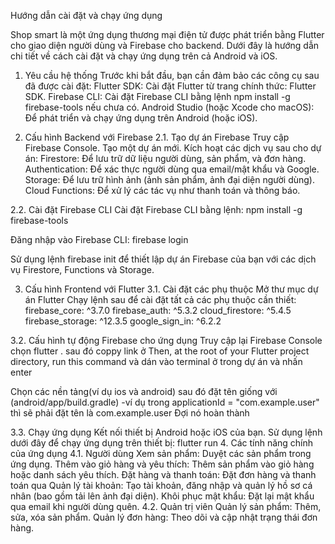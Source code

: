 Hướng dẫn cài đặt và chạy ứng dụng

Shop smart là một ứng dụng thương mại điện tử được phát triển bằng Flutter cho giao diện người dùng và Firebase cho backend. Dưới đây là hướng dẫn chi tiết về cách cài đặt và chạy ứng dụng trên cả Android và iOS.

1. Yêu cầu hệ thống
Trước khi bắt đầu, bạn cần đảm bảo các công cụ sau đã được cài đặt:
Flutter SDK: Cài đặt Flutter từ trang chính thức: Flutter SDK.
Firebase CLI: Cài đặt Firebase CLI bằng lệnh npm install -g firebase-tools nếu chưa có.
Android Studio (hoặc Xcode cho macOS): Để phát triển và chạy ứng dụng trên Android (hoặc iOS).

3. Cấu hình Backend với Firebase
2.1. Tạo dự án Firebase
Truy cập Firebase Console.
Tạo một dự án mới.
Kích hoạt các dịch vụ sau cho dự án:
Firestore: Để lưu trữ dữ liệu người dùng, sản phẩm, và đơn hàng.
Authentication: Để xác thực người dùng qua email/mật khẩu và Google.
Storage: Để lưu trữ hình ảnh (ảnh sản phẩm, ảnh đại diện người dùng).
Cloud Functions: Để xử lý các tác vụ như thanh toán và thông báo.

2.2. Cài đặt Firebase CLI
Cài đặt Firebase CLI bằng lệnh:
npm install -g firebase-tools

Đăng nhập vào Firebase CLI:
firebase login

Sử dụng lệnh firebase init để thiết lập dự án Firebase của bạn với các dịch vụ Firestore, Functions và Storage.

3. Cấu hình Frontend với Flutter
3.1. Cài đặt các phụ thuộc
Mở thư mục dự án Flutter 
Chạy lệnh sau để cài đặt tất cả các phụ thuộc cần thiết:
  firebase_core: ^3.7.0
  firebase_auth: ^5.3.2
  cloud_firestore: ^5.4.5
  firebase_storage: ^12.3.5
  google_sign_in: ^6.2.2


3.2. Cấu hình tự động Firebase cho ứng dụng
Truy cập lại Firebase Console chọn flutter .
sau đó coppy link ở Then, at the root of your Flutter project directory, run this command và dán vào terminal ở trong dự án và nhấn enter

Chọn các nền tảng(ví dụ ios và android) sau đó đặt tên giống với (android/app/build.gradle)
  -ví dụ trong applicationId = "com.example.user" thì sẽ phải đặt tên là com.example.user
Đợi nó hoàn thành 

3.3. Chạy ứng dụng
Kết nối thiết bị Android hoặc iOS của bạn.
Sử dụng lệnh dưới đây để chạy ứng dụng trên thiết bị:
flutter run
4. Các tính năng chính của ứng dụng
4.1. Người dùng
Xem sản phẩm: Duyệt các sản phẩm trong ứng dụng.
Thêm vào giỏ hàng và yêu thích: Thêm sản phẩm vào giỏ hàng hoặc danh sách yêu thích.
Đặt hàng và thanh toán: Đặt đơn hàng và thanh toán qua
Quản lý tài khoản: Tạo tài khoản, đăng nhập và quản lý hồ sơ cá nhân (bao gồm tải lên ảnh đại diện).
Khôi phục mật khẩu: Đặt lại mật khẩu qua email khi người dùng quên.
4.2. Quản trị viên
Quản lý sản phẩm: Thêm, sửa, xóa sản phẩm.
Quản lý đơn hàng: Theo dõi và cập nhật trạng thái đơn hàng.


